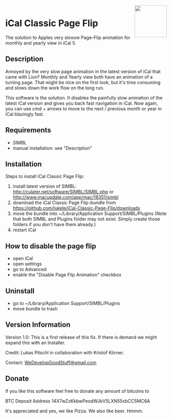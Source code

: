 <img src="https://github.com/SteveBell/iCal-Classic-Page-Flip/raw/master/iCalClassicPageFlip/ical-classic-page-flip_Icon.png" style="float:right;width:100px;height:100px;" />

iCal Classic Page Flip
======================
The solution to Apples very slooow Page-Flip animation for monthly and yearly view in iCal 5.

Description
-----------
Annoyed by the very slow page animation in the latest version of iCal that came with Lion? Monthly and Yearly view both have an animation of a turning page. That might be nice on the first look, but it's time consuming and slows down the work flow on the long run.

This software is the solution. It disables the painfully slow animation of the latest iCal version and gives you back fast navigation in iCal. Now again, you can use cmd + arrows to move to the next  / previous month or year in iCal blazingly fast.

Requirements
------------
- SIMBL
- manual installation: see "Description"


Installation
------------

Steps to install iCal Classic Page Flip:

1. install latest version of SIMBL: http://culater.net/software/SIMBL/SIMBL.php or http://www.macupdate.com/app/mac/18351/simbl
2. download the iCal Classic Page Flip-bundle from https://github.com/lukele/iCal-Classic-Page-Flip/downloads
3. move the bundle into ~/Library/Application Support/SIMBL/Plugins (Note that both SIMBL and Plugins folder may not exist. Simply create those folders if you don't have them already.)
4. restart iCal


How to disable the page flip
----------------------------
- open iCal
- open settings
- go to Advanced
- enable the "Disable Page Flip Animation" checkbox


Uninstall
---------
- go to ~/Library/Application Support/SIMBL/Plugins
- move bundle to trash


Version Information
-------------------

Version 1.0: This is a first release of this fix. If there is demand we might expand this with an Installer.

Credit: Lukas Pitschl in collaboration with Kristof Körner.

Contact: WeDevelopGoodStuff@gmail.com


Donate
------

If you like this software feel free to donate any amount of bitcoins to

BTC Deposit Address 14X7wZxKkbwPeodWJkV5LXN55xbCC5MC6A

It's appreciated and yes, we like Pizza. We also like beer. Hmmm.